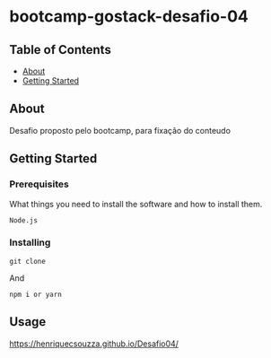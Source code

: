 # bootcamp-gostack-desafio-04

## Table of Contents

- [About](#about)
- [Getting Started](#getting_started)

## About <a name = "about"></a>

Desafio proposto pelo bootcamp, para fixação do conteudo

## Getting Started <a name = "getting_started"></a>

### Prerequisites

What things you need to install the software and how to install them.

```
Node.js
```

### Installing

```
git clone
```

And

```
npm i or yarn
```

## Usage <a name = "usage"></a>

https://henriquecsouzza.github.io/Desafio04/
